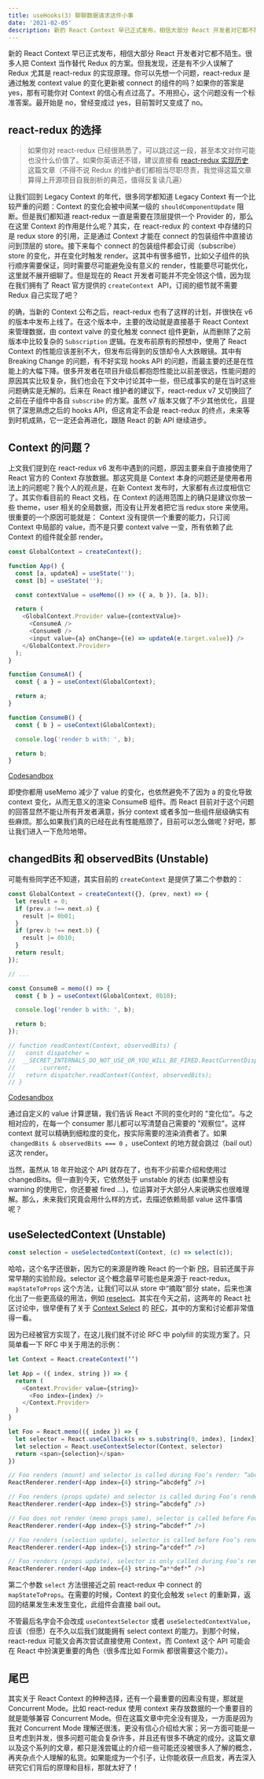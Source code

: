 ```yaml
---
title: useHooks(3) 聊聊数据请求这件小事
date: '2021-02-05'
description: 新的 React Context 早已正式发布，相信大部分 React 开发者对它都不陌生。很多人把 Context 当作替代 Redux 的方案。但我发现，还是有不少人误解了 Redux 尤其是 react-redux 的实现原理。你可以先想一个问题，react-redux 是通过触发 context value 的变化更新被 connect 的组件的吗？如果你的答案是 yes，那有可能你对 Context 的信心有点过高了。不用担心，这个问题没有一个标准答案。最开始是 no，曾经变成过 yes，目前暂时又变成了 no。
---
```


新的 React Context 早已正式发布，相信大部分 React 开发者对它都不陌生。很多人把 Context 当作替代 Redux 的方案。但我发现，还是有不少人误解了 Redux 尤其是 react-redux 的实现原理。你可以先想一个问题，react-redux 是通过触发 context value 的变化更新被 connect 的组件的吗？如果你的答案是 yes，那有可能你对 Context 的信心有点过高了。不用担心，这个问题没有一个标准答案。最开始是 no，曾经变成过 yes，目前暂时又变成了 no。

## react-redux 的选择

> 如果你对 react-redux 已经很熟悉了，可以跳过这一段，甚至本文对你可能也没什么价值了。如果你英语还不错，建议直接看 [react-redux 实现历史](https://blog.isquaredsoftware.com/2018/11/react-redux-history-implementation/) 这篇文章（不得不说 Redux 的维护者们都相当尽职尽责，我觉得这篇文章算得上开源项目自我剖析的典范，值得反复读几遍）

让我们回到 Legacy Context 的年代，很多同学都知道 Legacy Context 有一个比较严重的问题：Context 的变化会被中间某一级的 `shouldComponentUpdate` 阻断。但是我们都知道 react-redux 一直是需要在顶层提供一个 Provider 的，那么在这里 Context 的作用是什么呢？其实，在 react-redux 的 context 中存储的只是 redux store 的引用，正是通过 Context 才能在 connect 的包装组件中直接访问到顶层的 store。接下来每个 connect 的包装组件都会订阅（subscribe） store 的变化，并在变化时触发 render。这其中有很多细节，比如父子组件的执行顺序需要保证，同时需要尽可能避免没有意义的 render，性能要尽可能优化，这里就不展开细聊了。但是现在的 React 开发者可能并不完全领这个情，因为现在我们拥有了 React 官方提供的 `createContext`  API，订阅的细节就不需要 Redux 自己实现了吧？

的确，当新的 Context 公布之后，react-redux 也有了这样的计划，并很快在 v6 的版本中发布上线了。在这个版本中，主要的改动就是直接基于 React Context 来管理数据，由 context valve 的变化触发 connect 组件更新，从而删除了之前版本中比较复杂的 `Subscription` 逻辑。在发布前原有的预想中，使用了 React Context 的性能应该差别不大，但发布后得到的反馈却令人大跌眼镜。其中有 Breaking Change 的问题，有不好实现 hooks API 的问题，而最主要的还是在性能上的大幅下降。很多开发者在项目升级后都抱怨性能比以前差很远，性能问题的原因其实比较复杂，我们也会在下文中讨论其中一些，但已成事实的是在当时这些问题确实是无解的。后来在 React 维护者的建议下，react-redux v7 又切换回了之前在子组件中各自 `subscribe` 的方案。虽然 v7 版本又做了不少其他优化，且提供了深思熟虑之后的 hooks API，但这肯定不会是 react-redux 的终点，未来等到时机成熟，它一定还会再进化，跟随 React 的新 API 继续进步。

## Context 的问题？

上文我们提到在 react-redux v6 发布中遇到的问题，原因主要来自于直接使用了 React 官方的 Context 存放数据。那这究竟是 Context 本身的问题还是使用者用法上的问题呢？我个人的观点是，在新 Context 发布时，大家都有点过度相信它了。其实你看目前的 React 文档，在 Context 的适用范围上的确只是建议你放一些 theme，user 相关的全局数据，而没有让开发者把它当 redux store 来使用。很重要的一个原因可能就是： Context 没有提供一个重要的能力，只订阅 Context 中局部的 value，而不是只要 context valve 一变，所有依赖了此 Context 的组件就全部 render。

```javascript
const GlobalContext = createContext();

function App() {
  const [a, updateA] = useState('');
  const [b] = useState('');

  const contextValue = useMemo(() => ({ a, b }), [a, b]);

  return (
    <GlobalContext.Provider value={contextValue}>
      <ConsumeA />
      <ConsumeB />
      <input value={a} onChange={(e) => updateA(e.target.value)} />
    </GlobalContext.Provider>
  );
}

function ConsumeA() {
  const { a } = useContext(GlobalContext);

  return a;
}

function ConsumeB() {
  const { b } = useContext(GlobalContext);

  console.log('render b with: ', b);

  return b;
}
```

[Codesandbox](https://codesandbox.io/s/react-context-m3pid)

即使你都用 useMemo 减少了 value 的变化，也依然避免不了因为 a 的变化导致 context 变化，从而无意义的渲染 ConsumeB 组件。而 React 目前对于这个问题的回答显然不能让所有开发者满意，拆分 context 或者多加一些组件层级确实有些麻烦。那么如果我们真的已经在此有性能瓶颈了，目前可以怎么做呢？好吧，那让我们进入一下危险地带。

## changedBits 和 observedBits (Unstable)

可能有些同学还不知道，其实目前的 `createContext` 是提供了第二个参数的：

```jsx
const GlobalContext = createContext({}, (prev, next) => {
  let result = 0;
  if (prev.a !== next.a) {
    result |= 0b01;
  }
  if (prev.b !== next.b) {
    result |= 0b10;
  }
  return result;
});

// ...

const ConsumeB = memo(() => {
  const { b } = useContext(GlobalContext, 0b10);

  console.log('render b with: ', b);

  return b;
});

// function readContext(Context, observedBits) {
//   const dispatcher =
//  __SECRET_INTERNALS_DO_NOT_USE_OR_YOU_WILL_BE_FIRED.ReactCurrentDispatcher
//       .current;
//   return dispatcher.readContext(Context, observedBits);
// }
```

[Codesandbox](https://codesandbox.io/s/react-context-changedbits-e4fh3)

通过自定义的 value 计算逻辑，我们告诉 React 不同的变化时的 "变化位"。与之相对应的，在每一个 consumer 那儿都可以写清楚自己需要的 "观察位"。这样 context 就可以精确到细粒度的变化，按实际需要的渲染消费者了。如果  `changedBits & observedBits === 0` ，useContext 的地方就会跳过（bail out）这次 render。

当然，虽然从 18 年开始这个 API 就存在了，也有不少前辈介绍和使用过 changedBits。但一直到今天，它依然处于 unstable 的状态 (如果想没有 warning 的使用它，你还要被 fired ...)，位运算对于大部分人来说确实也很难理解。那么，未来我们究竟会用什么样的方式，去描述依赖局部 value 这件事情呢？

## useSelectedContext (Unstable)

```javascript
const selection = useSelectedContext(Context, (c) => select(c));
```

哈哈，这个名字还很新，因为它的来源是昨晚 React 的一个新 [PR](https://github.com/facebook/react/pull/20646)，目前还属于非常早期的实验阶段。selector 这个概念最早可能也是来源于 react-redux。`mapStateToProps` 这个方法，让我们可以从 store 中“摘取”部分 state，后来也演化出了一些更高级的用法，例如 [reselect](https://github.com/reduxjs/reselect)。其实在今天之前，这两年的 React 社区讨论中，很早便有了关于 [Context Select](https://github.com/reactjs/rfcs/pull/119) 的 [RFC](https://github.com/gnoff/rfcs/blob/context-selectors/text/0000-context-selectors.md)，其中的方案和讨论都非常值得一看。

因为已经被官方实现了，在这儿我们就不讨论 RFC 中 polyfill 的实现方案了。只简单看一下 RFC 中关于用法的示例：

```javascript
let Context = React.createContext(‘’)

let App = ({ index, string }) => {
  return (
    <Context.Provider value={string}>
      <Foo index={index} />
    </Context.Provider>
  )
}

let Foo = React.memo(({ index }) => {
  let selector = React.useCallback(s => s.substring(0, index), [index])
  let selection = React.useContextSelector(Context, selector)
  return <span>{selection}</span>
})

// Foo renders (mount) and selector is called during Foo’s render: “abcd”
ReactRenderer.render(<App index={4} string=”abcdefg” />)

// Foo renders (props update) and selector is called during Foo’s render: “abcde”
ReactRenderer.render(<App index={5} string=”abcdefg” />)

// Foo does not render (memo props same), selector is called before Foo bails out (selection same): “abcde”
ReactRenderer.render(<App index={5} string=”abcdef*” />)

// Foo renders (selection update), selector is called before Foo’s render and the result is memoized and returned again during that render: “a*cde”
ReactRenderer.render(<App index={5} string=”a*cdef*” />)

// Foo renders (props update), selector is only called during Foo’s render even though the context value also changed: “a**d”
ReactRenderer.render(<App index={4} string=”a**def*” />)
```

第二个参数 `select` 方法很接近之前 react-redux 中 connect 的 `mapStateToProps`。在需要的时候，Context 的变化会触发 `select` 的重新算，返回的结果发生未发生变化，此组件会直接 bail out。

不管最后名字会不会改成 `useContextSelector` 或者 `useSelectedContextValue`，应该（但愿）在不久以后我们就能拥有 select context 的能力。到那个时候，react-redux 可能又会再次尝试直接使用 Context，而 Context 这个 API 可能会在 React 中扮演更重要的角色（很多库比如 Formik 都很需要这个能力）。

## 尾巴

其实关于 React Context 的种种选择，还有一个最重要的因素没有提，那就是 Concurrent Mode。比如 react-redux 使用 context 来存放数据的一个重要目的就是能够兼容 Concurrent Mode。但在这篇文章中完全没有提及，一方面是因为我对 Concurrent Mode 理解还很浅，更没有信心介绍给大家；另一方面可能是一旦考虑到并发，很多问题可能会复杂许多，并且还有很多不确定的成分。这篇文章以及这个系列的文章，都只是浅尝辄止的介绍一些可能还没被很多人了解的概念，再夹杂点个人理解的私货。如果能成为一个引子，让你能收获一点启发，再去深入研究它们背后的原理和目标，那就太好了！
